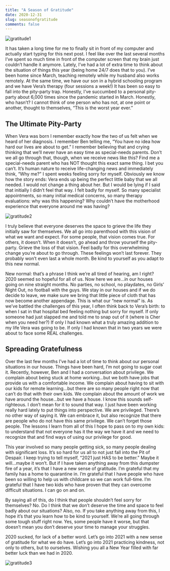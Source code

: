 ```yaml
---
title: "A Season of Gratitude"
date: 2020-12-31
slug: seasonofgratitude
comments: false
---
```


![gratitude1](/gratitude/gratitude1.jpg)

It has taken a long time for me to finally sit in front of my computer and actually start typing for this next post.  I feel like over the last several months I’ve spent so much time in front of the computer screen that my brain just couldn’t handle it anymore.  Lately, I’ve had a lot of extra time to think about the situation of things this year (being home 24/7 does that to you).  I’ve been home since March, teaching remotely while my husband also works remotely.  At the same time, we have our son in a hybrid schooling program and we have Vera’s therapy (four sessions a week!)  It has been so easy to fall into the pity-party trap.  Honestly, I’ve succumbed to a personal pity-party about 6,000 times since the pandemic started in March. Honestly, who hasn’t?  I cannot think of one person who has not, at one point or another, thought to themselves, “This is the worst year ever.” 

## The Ultimate Pity-Party

When Vera was born I remember exactly how the two of us felt when we heard of her diagnosis.  I remember Ben telling me, “You have no idea how hard our lives are about to get.”  I remember believing that and crying thinking that we’ll never have an easy time as special-needs parents.  Don’t we all go through that, though, when we receive news like this?  Find me a special-needs parent who has NOT thought this exact same thing.  I bet you can’t.  It’s human nature to receive life-changing news and immediately think, “Why me?”  I spent weeks feeling sorry for myself.  Obviously we know how the story ends: Vera ends up being the perfect little baby that we all needed.  I would not change a thing about her.  But I would be lying if I said that initially I didn’t feel that way.  I felt badly for myself.  So many specialist appointments, so many initial medical concerns, so many therapy evaluations: why was this happening?  Why couldn’t have the motherhood experience that everyone around me was having?

![gratitude2](/gratitude/gratitude2.jpg)

I truly believe that everyone deserves the space to grieve the life they initially saw for themselves.  We all go into parenthood with this vision of what we want and expect.  For some people, that vision comes true.  For others, it doesn’t.  When it doesn’t, go ahead and throw yourself the pity-party.  Grieve the loss of that vision.  Feel badly for this overwhelming change you’re about to go through.  These feelings won’t last forever.  They probably won’t even last a whole month. Be kind to yourself as you adapt to this new normal.

New normal: that’s a phrase I think we’re all tired of hearing, am I right?  2020 seemed so hopeful for all of us.  Now here we are...in our houses going on nine straight months.  No parties, no school, no playdates, no Girls’ Night Out, no football with the guys.  We stay in our houses and if we do decide to leave, we make sure we bring that little piece of cloth that has now become another appendage.  This is what our “new normal” is.  As we’ve battled the challenges of this year, I often think back to Vera’s birth: to when I sat in that hospital bed feeling nothing but sorry for myself.  If only someone had just slapped me and told me to snap out of it (where is Cher when you need her?)  If only I had known what a truly amazing addition to my life Vera was going to be.  If only I had known that in two years we were about to face some REAL challenges.  

## Spreading Gratefulness

Over the last few months I’ve had a lot of time to think about our personal situations in our house.  Things have been hard, I’m not going to sugar coat it.  Recently, however, Ben and I had a conversation about privilege.  We complain about being stuck at home working...but we both have jobs that provide us with a comfortable income.  We complain about having to sit with our kids for remote learning...but there are so many people right now that can’t do that with their own kids.  We complain about the amount of work we have around the house...but we have a house.  I know this sounds self-righteous.  I don’t mean for it to sound that way.  I just have been working really hard lately to put things into perspective.  We are privileged.  There’s no other way of saying it.  We can embrace it, but also recognize that there are people who do not have this same privilege.  We can’t forget those people.  The lessons I learn from all of this I hope to pass on to my own kids: to understand that not everyone has it the way we have it and we need to recognize that and find ways of using our privilege for good.

This year involved so many people getting sick, so many people dealing with significant loss.  It’s so hard for us all to not just fall into the Pit of Despair.  I keep trying to tell myself, “2021 just HAS to be better.”  Maybe it will...maybe it won’t.  But if I have taken anything away from this dumpster fire of a year, it’s that I have a new sense of gratitude.  I’m grateful that my family has a home to quarantine in.  I’m grateful that I have people who have been so willing to help us with childcare so we can work full-time.  I’m grateful that I have two kids who have proven that they can overcome difficult situations.  I can go on and on.

By saying all of this, do I think that people shouldn’t feel sorry for themselves?  No.  Do I think that we don’t deserve the time and space to feel badly about our situations?  Also, no.  If you take anything away from this, I hope it’s that you learn how to be kind to yourself.  We’re all going through some tough stuff right now.  Yes, some people have it worse, but that doesn’t mean you don’t deserve your time to manage your struggles.  

2020 sucked, for lack of a better word.  Let’s go into 2021 with a new sense of gratitude for what we do have.  Let’s go into 2021 practicing kindness, not only to others, but to ourselves.  Wishing you all a New Year filled with far better luck than we had in 2020.

![gratitude3](/gratitude/gratitude3.jpg)